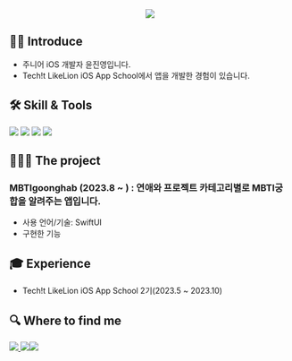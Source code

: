 <div align= "center">
    <img src="https://capsule-render.vercel.app/api?type=waving&color=gradient&height=240&text=Jinios%20🍊&animation=&fontColor=ffffff&fontSize=70" />
</div>

## 👋🏻 Introduce
- 주니어 iOS 개발자 윤진영입니다.
- Tech!t LikeLion iOS App School에서 앱을 개발한 경험이 있습니다.

##  🛠️ Skill & Tools 
<img src="https://img.shields.io/badge/xcode-147EFB?style=flat&logo=xcode&logoColor=white"> <img src="https://img.shields.io/badge/github-181717?style=flat&logo=github&logoColor=white"> <img src="https://img.shields.io/badge/figma-F24E1E?style=flat&logo=figma&logoColor=white"> <img src="https://img.shields.io/badge/Swift-EE4C2C?style=flat&logo=logoColor=white">
##  👩🏻‍💻 The project 
### MBTIgoonghab (2023.8 ~ ) : 연애와 프로젝트 카테고리별로 MBTI궁합을 알려주는 앱입니다.
- 사용 언어/기술: SwiftUI
- 구현한 기능

## 🎓 Experience 
- Tech!t LikeLion iOS App School 2기(2023.5 ~ 2023.10) 

## 🔍 Where to find me 

<img src="https://img.shields.io/badge/Notion-000000?style=flat&logo=Notion&logoColor=white&link="><a href=mailto:cuke709@gamil.com> <img src="https://img.shields.io/badge/Gmail-EA4335?style=flat&logo=Gmail&logoColor=white&link=mailto:cuke709@gamil.com"><img src="https://img.shields.io/badge/Discord-5865F2?style=flat&logo=Discord&logoColor=white">
